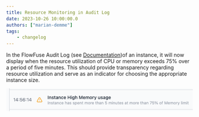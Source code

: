 ```yaml
---
title: Resource Monitoring in Audit Log
date: 2023-10-26 10:00:00.0
authors: ["marian-demme"]
tags:
    - changelog
---
```


In the FlowFuse Audit Log (see [Documentation](https://flowfuse.com/docs/user/logs/#audit-log))of an instance, it will now display when the resource utilization of CPU or memory exceeds 75% over a period of five minutes. This should provide transparency regarding resource utilization and serve as an indicator for choosing the appropriate instance size.

![Audit Log Screenshot](./images/Screenshot-alert.png)